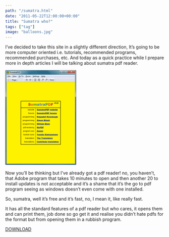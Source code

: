 ```yaml
---
path: "/sumatra.html"
date: "2011-05-22T12:00:00+00:00"
title: "Sumatra who?"
tags: ["tag"]
image: "balloons.jpg"
---
```


I’ve decided to take this site in a slightly different direction, It’s going to be more computer oriented i.e. tutorials, recommended programs, recommended purchases, etc.
And today as a quick practice while I prepare more in depth articles I will be talking about sumatra pdf reader.

![sumatra](sumatra.png)

Now you’ll be thinking but I’ve already got a pdf reader! no, you haven’t, that Adobe program that takes 10 minutes to open and then another 20 to install updates is not acceptable and it’s a shame that it’s the go to pdf program seeing as windows doesn’t even come with one installed.

So, sumatra, well it’s free and it’s fast, no, I mean it, like really fast.

It has all the standard features of a pdf reader but who cares, it opens them and can print them, job done so go get it and realise you didn’t hate pdfs for the format but from opening them in a rubbish program.

[DOWNLOAD](http://blog.kowalczyk.info/software/sumatrapdf/free-pdf-reader.html)
